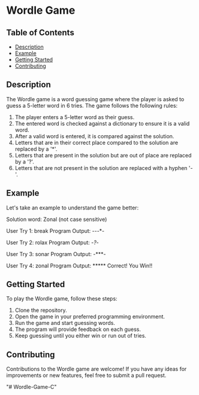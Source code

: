 # Wordle Game

## Table of Contents

- [Description](#description)
- [Example](#example)
- [Getting Started](#getting-started)
- [Contributing](#contributing)

## Description

The Wordle game is a word guessing game where the player is asked to guess a 5-letter word in 6 tries. The game follows the following rules:

1. The player enters a 5-letter word as their guess.
2. The entered word is checked against a dictionary to ensure it is a valid word.
3. After a valid word is entered, it is compared against the solution.
4. Letters that are in their correct place compared to the solution are replaced by a '*'.
5. Letters that are present in the solution but are out of place are replaced by a '?'.
6. Letters that are not present in the solution are replaced with a hyphen '-'.

## Example

Let's take an example to understand the game better:

Solution word: Zonal (not case sensitive)

User Try 1: break
Program Output: ---*-

User Try 2: rolax
Program Output: -*?*-

User Try 3: sonar
Program Output: -***-

User Try 4: zonal
Program Output: *****   Correct! You Win!!

## Getting Started

To play the Wordle game, follow these steps:

1. Clone the repository.
2. Open the game in your preferred programming environment.
3. Run the game and start guessing words.
4. The program will provide feedback on each guess.
5. Keep guessing until you either win or run out of tries.

## Contributing

Contributions to the Wordle game are welcome! If you have any ideas for improvements or new features, feel free to submit a pull request.


"# Wordle-Game-C" 
